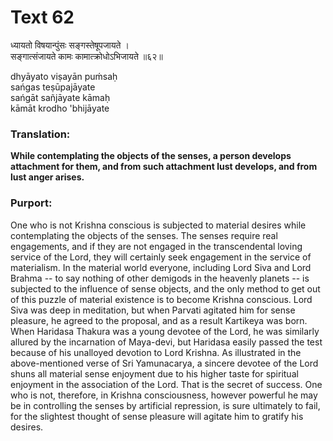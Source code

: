 # Text 62

ध्यायतो विषयान्पुंसः सङ्गस्तेषूपजायते ।  
सङ्गात्संजायते कामः कामात्क्रोधोऽभिजायते ॥६२॥

dhyāyato viṣayān puḿsaḥ  
sańgas teṣūpajāyate  
sańgāt sañjāyate kāmaḥ  
kāmāt krodho 'bhijāyate



### Translation:

**While contemplating the objects of the senses, a person develops attachment for them, and from such attachment lust develops, and from lust anger arises.**

### Purport:

One who is not Krishna conscious is subjected to material desires while contemplating the objects of the senses. The senses require real engagements, and if they are not engaged in the transcendental loving service of the Lord, they will certainly seek engagement in the service of materialism. In the material world everyone, including Lord Siva and Lord Brahma -- to say nothing of other demigods in the heavenly planets -- is subjected to the influence of sense objects, and the only method to get out of this puzzle of material existence is to become Krishna conscious. Lord Siva was deep in meditation, but when Parvati agitated him for sense pleasure, he agreed to the proposal, and as a result Kartikeya was born. When Haridasa Thakura was a young devotee of the Lord, he was similarly allured by the incarnation of Maya-devi, but Haridasa easily passed the test because of his unalloyed devotion to Lord Krishna. As illustrated in the above-mentioned verse of Sri Yamunacarya, a sincere devotee of the Lord shuns all material sense enjoyment due to his higher taste for spiritual enjoyment in the association of the Lord. That is the secret of success. One who is not, therefore, in Krishna consciousness, however powerful he may be in controlling the senses by artificial repression, is sure ultimately to fail, for the slightest thought of sense pleasure will agitate him to gratify his desires.